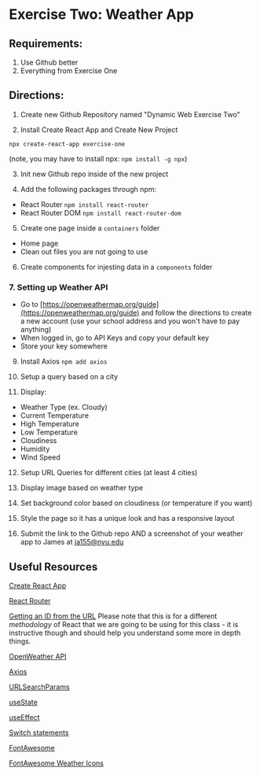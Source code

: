 # Exercise Two: Weather App

## Requirements:

1. Use Github better
2. Everything from Exercise One

## Directions:

1. Create new Github Repository named "Dynamic Web Exercise Two"

2. Install Create React App and Create New Project

```
npx create-react-app exercise-one
```

(note, you may have to install npx: `npm install -g npx`)

3. Init new Github repo inside of the new project

4. Add the following packages through npm:

- React Router `npm install react-router`
- React Router DOM `npm install react-router-dom`

5. Create one page inside a `containers` folder

- Home page
- Clean out files you are not going to use

6. Create components for injesting data in a `components` folder

### 7. Setting up Weather API

- Go to [https://openweathermap.org/guide](https://openweathermap.org/guide) and follow the directions to create a new account (use your school address and you won't have to pay anything)
- When logged in, go to API Keys and copy your default key
- Store your key somewhere

9. Install Axios `npm add axios`

10. Setup a query based on a city

11. Display:

- Weather Type (ex. Cloudy)
- Current Temperature
- High Temperature
- Low Temperature
- Cloudiness
- Humidity
- Wind Speed

12. Setup URL Queries for different cities (at least 4 cities)

13. Display image based on weather type

14. Set background color based on cloudiness (or temperature if you want)

15. Style the page so it has a unique look and has a responsive layout

16. Submit the link to the Github repo AND a screenshot of your weather app to James at ja155@nyu.edu

## Useful Resources

[Create React App](https://github.com/facebook/create-react-app)

[React Router](https://www.npmjs.com/package/react-router)

[Getting an ID from the URL](https://tylermcginnis.com/react-router-url-parameters/)
Please note that this is for a different _methodology_ of React that we are going to be using for this class - it is instructive though and should help you understand some more in depth things.

[OpenWeather API](https://openweathermap.org/current)

[Axios](https://www.npmjs.com/package/axios)

[URLSearchParams](https://developer.mozilla.org/en-US/docs/Web/API/URLSearchParams)

[useState](https://reactjs.org/docs/hooks-reference.html#usestate)

[useEffect](https://reactjs.org/docs/hooks-reference.html#useeffect)

[Switch statements](https://developer.mozilla.org/en-US/docs/Web/JavaScript/Reference/Statements/switch)

[FontAwesome](https://www.npmjs.com/package/@fortawesome/react-fontawesome)

[FontAwesome Weather Icons](https://fontawesome.com/icons?d=gallery&c=weather&m=free)
